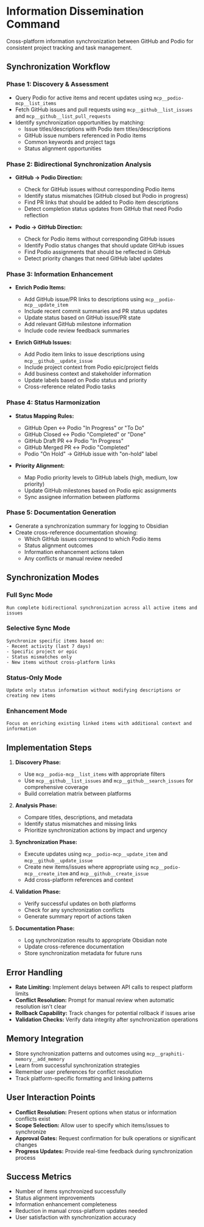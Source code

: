 # Information Dissemination Command

Cross-platform information synchronization between GitHub and Podio for consistent project tracking and task management.

## Synchronization Workflow

### Phase 1: Discovery & Assessment
- Query Podio for active items and recent updates using `mcp__podio-mcp__list_items`
- Fetch GitHub issues and pull requests using `mcp__github__list_issues` and `mcp__github__list_pull_requests`
- Identify synchronization opportunities by matching:
  - Issue titles/descriptions with Podio item titles/descriptions
  - GitHub issue numbers referenced in Podio items
  - Common keywords and project tags
  - Status alignment opportunities

### Phase 2: Bidirectional Synchronization Analysis
- **GitHub → Podio Direction:**
  - Check for GitHub issues without corresponding Podio items
  - Identify status mismatches (GitHub closed but Podio in progress)
  - Find PR links that should be added to Podio item descriptions
  - Detect completion status updates from GitHub that need Podio reflection

- **Podio → GitHub Direction:**
  - Check for Podio items without corresponding GitHub issues
  - Identify Podio status changes that should update GitHub issues
  - Find Podio assignments that should be reflected in GitHub
  - Detect priority changes that need GitHub label updates

### Phase 3: Information Enhancement
- **Enrich Podio Items:**
  - Add GitHub issue/PR links to descriptions using `mcp__podio-mcp__update_item`
  - Include recent commit summaries and PR status updates
  - Update status based on GitHub issue/PR state
  - Add relevant GitHub milestone information
  - Include code review feedback summaries

- **Enrich GitHub Issues:**
  - Add Podio item links to issue descriptions using `mcp__github__update_issue`
  - Include project context from Podio epic/project fields
  - Add business context and stakeholder information
  - Update labels based on Podio status and priority
  - Cross-reference related Podio tasks

### Phase 4: Status Harmonization
- **Status Mapping Rules:**
  - GitHub Open ↔ Podio "In Progress" or "To Do"
  - GitHub Closed ↔ Podio "Completed" or "Done"
  - GitHub Draft PR ↔ Podio "In Progress"
  - GitHub Merged PR ↔ Podio "Completed"
  - Podio "On Hold" → GitHub issue with "on-hold" label

- **Priority Alignment:**
  - Map Podio priority levels to GitHub labels (high, medium, low priority)
  - Update GitHub milestones based on Podio epic assignments
  - Sync assignee information between platforms

### Phase 5: Documentation Generation
- Generate a synchronization summary for logging to Obsidian
- Create cross-reference documentation showing:
  - Which GitHub issues correspond to which Podio items
  - Status alignment outcomes
  - Information enhancement actions taken
  - Any conflicts or manual review needed

## Synchronization Modes

### Full Sync Mode
```
Run complete bidirectional synchronization across all active items and issues
```

### Selective Sync Mode
```
Synchronize specific items based on:
- Recent activity (last 7 days)
- Specific project or epic
- Status mismatches only
- New items without cross-platform links
```

### Status-Only Mode
```
Update only status information without modifying descriptions or creating new items
```

### Enhancement Mode
```
Focus on enriching existing linked items with additional context and information
```

## Implementation Steps

1. **Discovery Phase:**
   - Use `mcp__podio-mcp__list_items` with appropriate filters
   - Use `mcp__github__list_issues` and `mcp__github__search_issues` for comprehensive coverage
   - Build correlation matrix between platforms

2. **Analysis Phase:**
   - Compare titles, descriptions, and metadata
   - Identify status mismatches and missing links
   - Prioritize synchronization actions by impact and urgency

3. **Synchronization Phase:**
   - Execute updates using `mcp__podio-mcp__update_item` and `mcp__github__update_issue`
   - Create new items/issues where appropriate using `mcp__podio-mcp__create_item` and `mcp__github__create_issue`
   - Add cross-platform references and context

4. **Validation Phase:**
   - Verify successful updates on both platforms
   - Check for any synchronization conflicts
   - Generate summary report of actions taken

5. **Documentation Phase:**
   - Log synchronization results to appropriate Obsidian note
   - Update cross-reference documentation
   - Store synchronization metadata for future runs

## Error Handling

- **Rate Limiting:** Implement delays between API calls to respect platform limits
- **Conflict Resolution:** Prompt for manual review when automatic resolution isn't clear
- **Rollback Capability:** Track changes for potential rollback if issues arise
- **Validation Checks:** Verify data integrity after synchronization operations

## Memory Integration

- Store synchronization patterns and outcomes using `mcp__graphiti-memory__add_memory`
- Learn from successful synchronization strategies
- Remember user preferences for conflict resolution
- Track platform-specific formatting and linking patterns

## User Interaction Points

- **Conflict Resolution:** Present options when status or information conflicts exist
- **Scope Selection:** Allow user to specify which items/issues to synchronize
- **Approval Gates:** Request confirmation for bulk operations or significant changes
- **Progress Updates:** Provide real-time feedback during synchronization process

## Success Metrics

- Number of items synchronized successfully
- Status alignment improvements
- Information enhancement completeness
- Reduction in manual cross-platform updates needed
- User satisfaction with synchronization accuracy
